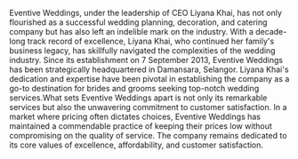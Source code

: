 Eventive Weddings, under the leadership of CEO Liyana Khai, has not only flourished 
as a successful wedding planning, decoration, and catering company but has also left an 
indelible mark on the industry. With a decade-long track record of excellence, Liyana Khai, 
who continued her family's business legacy, has skillfully navigated the complexities of the 
wedding industry. Since its establishment on 7 September 2013, Eventive Weddings has been 
strategically headquartered in Damansara, Selangor. 
Liyana Khai's dedication and expertise have been pivotal in establishing the company 
as a go-to destination for brides and grooms seeking top-notch wedding services.What sets 
Eventive Weddings apart is not only its remarkable services but also the unwavering 
commitment to customer satisfaction. In a market where pricing often dictates choices, 
Eventive Weddings has maintained a commendable practice of keeping their prices low 
without compromising on the quality of service. The company remains dedicated to its core 
values of excellence, affordability, and customer satisfaction.
